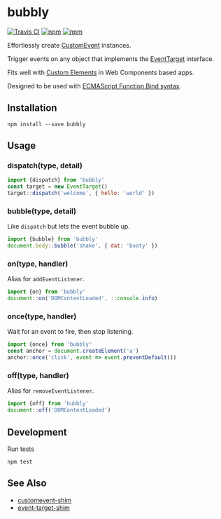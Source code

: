 # bubbly

[![Travis CI](https://img.shields.io/travis/migme/bubbly.svg)](https://travis-ci.org/migme/bubbly)
[![npm](https://img.shields.io/npm/v/bubbly.svg)](https://www.npmjs.com/package/bubbly)
[![npm](https://img.shields.io/npm/dm/bubbly.svg)](https://www.npmjs.com/package/bubbly)

Effortlessly create [CustomEvent](https://dom.spec.whatwg.org/#interface-customevent) instances.

Trigger events on any object that implements the [EventTarget](https://dom.spec.whatwg.org/#interface-eventtarget) interface.

Fits well with [Custom Elements](http://w3c.github.io/webcomponents/spec/custom/) in Web Components based apps.

Designed to be used with [ECMAScript Function Bind syntax](https://github.com/zenparsing/es-function-bind).

## Installation

```
npm install --save bubbly
```

## Usage

### dispatch(type, detail)
```js
import {dispatch} from 'bubbly'
const target = new EventTarget()
target::dispatch('welcome', { hello: 'world' })
```

### bubble(type, detail)
Like `dispatch` but lets the event bubble up.
```js
import {bubble} from 'bubbly'
document.body::bubble('shake', { dat: 'booty' })
```

### on(type, handler)
Alias for `addEventListener`.
```js
import {on} from 'bubbly'
document::on('DOMContentLoaded', ::console.info)
```

### once(type, handler)
Wait for an event to fire, then stop listening.
```js
import {once} from 'bubbly'
const anchor = document.createElement('a')
anchor::once('click', event => event.preventDefault())
```

### off(type, handler)
Alias for `removeEventListener`.
```js
import {off} from 'bubbly'
document::off('DOMContentLoaded')
```

## Development

Run tests
```
npm test
```

## See Also
- [customevent-shim](https://www.npmjs.com/package/customevent-shim)
- [event-target-shim](https://www.npmjs.com/package/event-target-shim)
